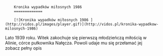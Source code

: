 
        Kronika wypadków miłosnych 1986 
        =============
        
        [![Kronika wypadków miłosnych 1986 ](http://vidos.pl/images/player.gif)](http://vidos.pl/kronika-wypadkow-milosnych-1986)
        
        
 Lato 1939 roku. Witek zakochuje się pierwszą młodzieńczą miłością w Alinie, córce pułkownika Nałęcza. Powoli udaje mu się przełamać jej zobacz pełny opis
    
